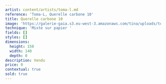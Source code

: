 ```yaml
---
artist: content/artists/toma-l.md
reference: 'Toma-L, Querelle carbone 10'
title: Querelle carbone 10
image: 'https://galerie-gaia.s3.eu-west-3.amazonaws.com/tina/uploads/toma-l/galerie-gaia-toma l-2019040101-querellecarbone10-150x140cm.jpg'
technique: 'Mixte sur papier '
fields: []
styles: []
dimensions:
  height: 150
  width: 140
  depth: 0
description: Vendu
price: 0
contextual: true
sold: true
---
```


